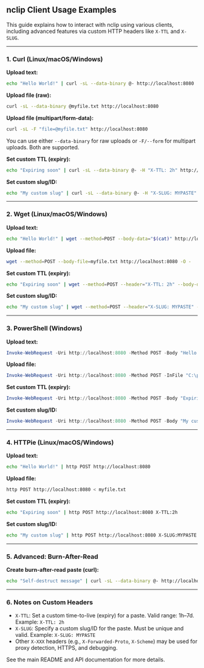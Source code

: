 ## nclip Client Usage Examples

This guide explains how to interact with nclip using various clients, including advanced features via custom HTTP headers like `X-TTL` and `X-SLUG`.

---

### 1. Curl (Linux/macOS/Windows)

**Upload text:**
```bash
echo "Hello World!" | curl -sL --data-binary @- http://localhost:8080
```


**Upload file (raw):**
```bash
curl -sL --data-binary @myfile.txt http://localhost:8080
```

**Upload file (multipart/form-data):**
```bash
curl -sL -F "file=@myfile.txt" http://localhost:8080
```

You can use either `--data-binary` for raw uploads or `-F/--form` for multipart uploads. Both are supported.

**Set custom TTL (expiry):**
```bash
echo "Expiring soon" | curl -sL --data-binary @- -H "X-TTL: 2h" http://localhost:8080
```

**Set custom slug/ID:**
```bash
echo "My custom slug" | curl -sL --data-binary @- -H "X-SLUG: MYPASTE" http://localhost:8080
```

---

### 2. Wget (Linux/macOS/Windows)

**Upload text:**
```bash
echo "Hello World!" | wget --method=POST --body-data="$(cat)" http://localhost:8080 -O -
```

**Upload file:**
```bash
wget --method=POST --body-file=myfile.txt http://localhost:8080 -O -
```

**Set custom TTL (expiry):**
```bash
echo "Expiring soon" | wget --method=POST --header="X-TTL: 2h" --body-data="$(cat)" http://localhost:8080 -O -
```

**Set custom slug/ID:**
```bash
echo "My custom slug" | wget --method=POST --header="X-SLUG: MYPASTE" --body-data="$(cat)" http://localhost:8080 -O -
```

---

### 3. PowerShell (Windows)

**Upload text:**
```powershell
Invoke-WebRequest -Uri http://localhost:8080 -Method POST -Body "Hello from PowerShell!" -UseBasicParsing
```

**Upload file:**
```powershell
Invoke-WebRequest -Uri http://localhost:8080 -Method POST -InFile "C:\path\to\file.txt" -UseBasicParsing
```

**Set custom TTL (expiry):**
```powershell
Invoke-WebRequest -Uri http://localhost:8080 -Method POST -Body "Expiring soon" -Headers @{"X-TTL"="2h"} -UseBasicParsing
```

**Set custom slug/ID:**
```powershell
Invoke-WebRequest -Uri http://localhost:8080 -Method POST -Body "My custom slug" -Headers @{"X-SLUG"="MYPASTE"} -UseBasicParsing
```

---

### 4. HTTPie (Linux/macOS/Windows)

**Upload text:**
```bash
echo "Hello World!" | http POST http://localhost:8080
```

**Upload file:**
```bash
http POST http://localhost:8080 < myfile.txt
```

**Set custom TTL (expiry):**
```bash
echo "Expiring soon" | http POST http://localhost:8080 X-TTL:2h
```

**Set custom slug/ID:**
```bash
echo "My custom slug" | http POST http://localhost:8080 X-SLUG:MYPASTE
```

---

### 5. Advanced: Burn-After-Read

**Create burn-after-read paste (curl):**
```bash
echo "Self-destruct message" | curl -sL --data-binary @- http://localhost:8080/burn/
```

---

### 6. Notes on Custom Headers

- `X-TTL`: Set a custom time-to-live (expiry) for a paste. Valid range: 1h–7d. Example: `X-TTL: 2h`
- `X-SLUG`: Specify a custom slug/ID for the paste. Must be unique and valid. Example: `X-SLUG: MYPASTE`
- Other `X-XXX` headers (e.g., `X-Forwarded-Proto`, `X-Scheme`) may be used for proxy detection, HTTPS, and debugging.

See the main README and API documentation for more details.